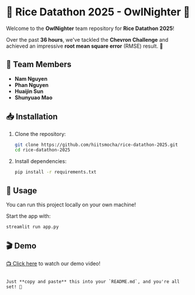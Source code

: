 # 🌙 Rice Datathon 2025 - OwlNighter 🦉  

Welcome to the **OwlNighter** team repository for **Rice Datathon 2025**!  

Over the past **36 hours**, we've tackled the **Chevron Challenge** and achieved an impressive **root mean square error** (RMSE) result. 🚀  

## 👥 Team Members  
- **Nam Nguyen**  
- **Phan Nguyen**  
- **Huaijin Sun**  
- **Shunyuao Mao**  

## 📥 Installation  

1. Clone the repository:  
   ```bash
   git clone https://github.com/hiitsmocha/rice-datathon-2025.git
   cd rice-datathon-2025
   ```

2. Install dependencies:  
   ```bash
   pip install -r requirements.txt
   ```

## 🚀 Usage  

You can run this project locally on your own machine!  

Start the app with:  
```bash
streamlit run app.py
```

## 🎬 Demo  

[📺 Click here](#) to watch our demo video!  
```

Just **copy and paste** this into your `README.md`, and you're all set! 🚀